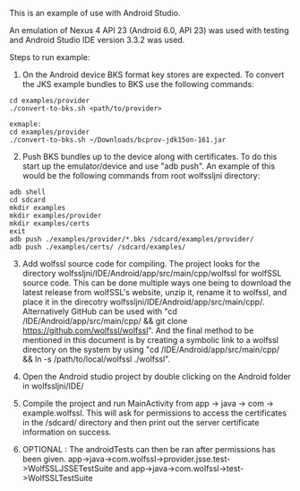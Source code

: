 This is an example of use with Android Studio.

An emulation of Nexus 4 API 23 (Android 6.0, API 23) was used with testing and Android Studio IDE version 3.3.2 was used.

Steps to run example:

1) On the Android device BKS format key stores are expected. To convert the JKS example bundles to BKS use the following commands:

```
cd examples/provider
./convert-to-bks.sh <path/to/provider>

exmaple:
cd examples/provider
./convert-to-bks.sh ~/Downloads/bcprov-jdk15on-161.jar
```

2) Push BKS bundles up to the device along with certificates. To do this start up the emulator/device and use "adb push". An example of this would be the following commands from root wolfssljni directory:

```
adb shell
cd sdcard
mkdir examples
mkdir examples/provider
mkdir examples/certs
exit
adb push ./examples/provider/*.bks /sdcard/examples/provider/
adb push ./examples/certs/ /sdcard/examples/
```

3) Add wolfssl source code for compiling. The project looks for the directory wolfssljni/IDE/Android/app/src/main/cpp/wolfssl for wolfSSL source code. This can be done multiple ways one being to download the latest release from wolfSSL's website, unzip it, rename it to wolfssl, and place it in the direcotry wolfssljni/IDE/Android/app/src/main/cpp/. Alternatively GitHub can be used with "cd /IDE/Android/app/src/main/cpp/ && git clone https://github.com/wolfssl/wolfssl". And the final method to be mentioned in this document is by creating a symbolic link to a wolfssl directory on the system by using "cd /IDE/Android/app/src/main/cpp/ && ln -s /path/to/local/wolfssl ./wolfssl".

4) Open the Android studio project by double clicking on the Android folder in wolfssljni/IDE/

5) Compile the project and run MainActivity from app -> java -> com -> example.wolfssl. This will ask for permissions to access the certificates in the /sdcard/ directory and then print out the server certificate information on success.

6) OPTIONAL : The androidTests can then be ran after permissions has been given. app->java->com.wolfssl->provider.jsse.test->WolfSSLJSSETestSuite and app->java->com.wolfssl->test->WolfSSLTestSuite